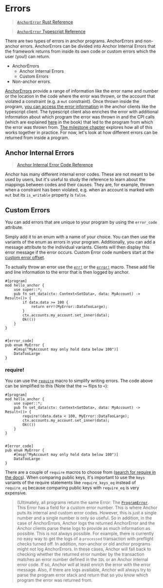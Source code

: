 # Errors

> [`AnchorError` Rust Reference](https://docs.rs/anchor-lang/latest/anchor_lang/error/struct.AnchorError.html)

> [`AnchorError` Typescript Reference](https://coral-xyz.github.io/anchor/ts/classes/AnchorError.html)

There are two types of errors in anchor programs. AnchorErrors and non-anchor errors.
AnchorErrors can be divided into Anchor Internal Errors that the framework returns from inside its own code or
custom errors which the user (you!) can return.

- AnchorErrors
  - Anchor Internal Errors
  - Custom Errors
- Non-anchor errors.

[AnchorErrors](https://docs.rs/anchor-lang/latest/anchor_lang/error/struct.AnchorError.html) provide a range of information like the error name and number or the location in the code where the error was thrown, or the account that violated a constraint (e.g. a `mut` constraint). Once thrown inside the program, [you can access the error information](https://coral-xyz.github.io/anchor/ts/classes/AnchorError.html) in the anchor clients like the typescript client. The typescript client also enriches the error with additional information about which program the error was thrown in and the CPI calls (which are explained [here](./CPIs.md) in the book) that led to the program from which the error was thrown from. [The milestone chapter](./milestone_project_tic-tac-toe.md) explores how all of this works together in practice. For now, let's look at how different errors can be returned from inside a program.

## Anchor Internal Errors

> [Anchor Internal Error Code Reference](https://docs.rs/anchor-lang/latest/anchor_lang/error/enum.ErrorCode.html)

Anchor has many different internal error codes. These are not meant to be used by users, but it's useful to study the reference to learn about the mappings between codes and their causes. They are, for example, thrown when a constraint has been violated, e.g. when an account is marked with `mut` but its `is_writable` property is `false`.

## Custom Errors

You can add errors that are unique to your program by using the `error_code` attribute.

Simply add it to an enum with a name of your choice. You can then use the variants of the enum as errors in your program. Additionally, you can add a message attribute to the individual variants. Clients will then display this error message if the error occurs. Custom Error code numbers start at the [custom error offset](https://docs.rs/anchor-lang/latest/anchor_lang/error/constant.ERROR_CODE_OFFSET.html).

To actually throw an error use the [`err!`](https://docs.rs/anchor-lang/latest/anchor_lang/macro.err.html) or the [`error!`](https://docs.rs/anchor-lang/latest/anchor_lang/prelude/macro.error.html) macro. These add file and line information to the error that is then logged by anchor.

```rust,ignore
#[program]
mod hello_anchor {
    use super::*;
    pub fn set_data(ctx: Context<SetData>, data: MyAccount) -> Result<()> {
        if data.data >= 100 {
            return err!(MyError::DataTooLarge);
        }
        ctx.accounts.my_account.set_inner(data);
        Ok(())
    }
}


#[error_code]
pub enum MyError {
    #[msg("MyAccount may only hold data below 100")]
    DataTooLarge
}
```

### require!

You can use the [`require`](https://docs.rs/anchor-lang/latest/anchor_lang/macro.require.html) macro to simplify writing errors. The code above can be simplified to this (Note that the `>=` flips to `<`):

```rust,ignore
#[program]
mod hello_anchor {
    use super::*;
    pub fn set_data(ctx: Context<SetData>, data: MyAccount) -> Result<()> {
        require!(data.data < 100, MyError::DataTooLarge);
        ctx.accounts.my_account.set_inner(data);
        Ok(())
    }
}


#[error_code]
pub enum MyError {
    #[msg("MyAccount may only hold data below 100")]
    DataTooLarge
}
```

There are a couple of `require` macros to choose from ([search for require in the docs](https://docs.rs/anchor-lang/latest/anchor_lang/?search=require)). When comparing public keys, it's important to use the `keys` variants of the require statements like `require_keys_eq` instead of `require_eq` because comparing public keys with `require_eq` is very expensive.

> (Ultimately, all programs return the same Error: The [`ProgramError`](https://docs.rs/solana-program/latest/solana_program/program_error/enum.ProgramError.html). This Error has a field for a custom error number. This is where Anchor puts its internal and custom error codes. However, this is just a single number and a single number is only so useful. So in addition, in the case of AnchorErrors, Anchor logs the returned AnchorError and the Anchor clients parse these logs to provide as much information as possible. This is not always possible. For example, there is currently no easy way to get the logs of a `processed` transaction with preflight checks turned off. In addition, non-anchor or old anchor programs might not log AnchorErrors. In these cases, Anchor will fall back to checking whether the returned error number by the transaction matches an error number defined in the `IDL` or an Anchor internal error code. If so, Anchor will at least enrich the error with the error message. Also, if there are logs available, Anchor will always try to parse the program error stack and return that so you know which program the error was returned from.
